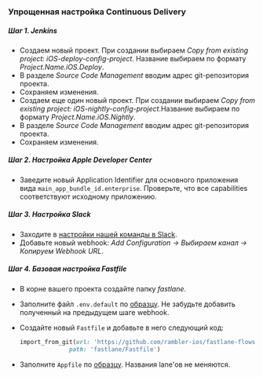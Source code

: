 ### Упрощенная настройка Continuous Delivery

##### Шаг 1. Jenkins

- Создаем новый проект. При создании выбираем *Copy from existing project: iOS-deploy-config-project*. Название выбираем по формату *Project.Name.iOS.Deploy*.
- В разделе *Source Code Management* вводим адрес git-репозитория проекта.
- Сохраняем изменения.
- Создаем еще один новый проект. При создании выбираем *Copy from existing project: iOS-nightly-config-project*.Название выбираем по формату *Project.Name.iOS.Nightly*.
- В разделе *Source Code Management* вводим адрес git-репозитория проекта.
- Сохраняем изменения.

##### Шаг 2. Настройка Apple Developer Center

- Заведите новый Application Identifier для основного приложения вида `main_app_bundle_id.enterprise`. Проверьте, что все capabilities соответствуют исходному приложению.

##### Шаг 3. Настройка Slack

- Заходите в [настройки нашей команды в Slack](https://ramblercoteam.slack.com/apps/manage/A0F7XDUAZ-incoming-webhooks).
- Добавьте новый webhook: *Add Configuration -> Выбираем канал -> Копируем Webhook URL*.

##### Шаг 4. Базовая настройка Fastfile

- В корне вашего проекта создайте папку *fastlane*.
- Заполните файл `.env.default` по [образцу](). Не забудьте добавить полученный на предыдущем шаге webhook.
- Создайте новый `Fastfile` и добавьте в него следующий код:

  ```ruby
  import_from_git(url: 'https://github.com/rambler-ios/fastlane-flows',
                path: 'fastlane/Fastfile')
  ```
- Заполните `Appfile` по [образцу](). Названия lane'ов не меняются.
